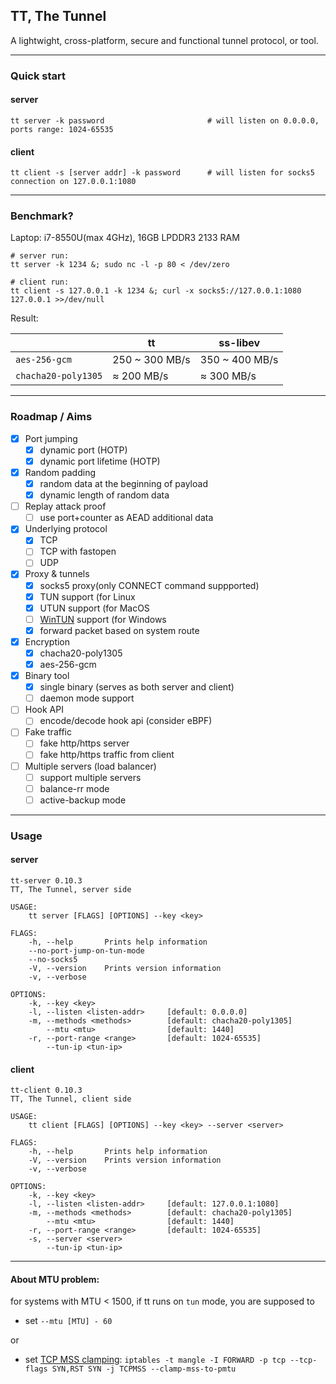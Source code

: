 ## TT, The Tunnel
A lightwight, cross-platform, secure and functional tunnel protocol, or tool.

----
### Quick start
#### server

    tt server -k password                       # will listen on 0.0.0.0, ports range: 1024-65535

#### client

    tt client -s [server addr] -k password      # will listen for socks5 connection on 127.0.0.1:1080

----
### Benchmark?
Laptop: i7-8550U(max 4GHz), 16GB LPDDR3 2133 RAM 
	
	# server run:
	tt server -k 1234 &; sudo nc -l -p 80 < /dev/zero

	# client run:
	tt client -s 127.0.0.1 -k 1234 &; curl -x socks5://127.0.0.1:1080 127.0.0.1 >>/dev/null

Result:

|| tt | ss-libev|
|----|----|----|
|```aes-256-gcm```| 250 ~ 300 MB/s | 350 ~ 400 MB/s |
|```chacha20-poly1305```| ≈ 200 MB/s | ≈ 300 MB/s |

----
### Roadmap / Aims
- [x] Port jumping
    - [x] dynamic port (HOTP)
    - [x] dynamic port lifetime (HOTP)
- [x] Random padding
    - [x] random data at the beginning of payload
    - [x] dynamic length of random data
- [ ] Replay attack proof
	- [ ] use port+counter as AEAD additional data
- [x] Underlying protocol
    - [x] TCP
    - [ ] TCP with fastopen
    - [ ] UDP
- [x] Proxy & tunnels 
    - [x] socks5 proxy(only CONNECT command suppported)
    - [x] TUN support (for Linux
	- [x] UTUN support (for MacOS
	- [ ] [WinTUN](https://www.wintun.net/) support (for Windows
	- [x] forward packet based on system route
- [x] Encryption
    - [x] chacha20-poly1305
    - [x] aes-256-gcm
- [x] Binary tool
    - [x] single binary (serves as both server and client)
    - [ ] daemon mode support
- [ ] Hook API 
    - [ ] encode/decode hook api (consider eBPF)
- [ ] Fake traffic
    - [ ] fake http/https server
    - [ ] fake http/https traffic from client
- [ ] Multiple servers (load balancer)
    - [ ] support multiple servers
	- [ ] balance-rr mode
	- [ ] active-backup mode

----
### Usage 
#### server
```
tt-server 0.10.3
TT, The Tunnel, server side

USAGE:
    tt server [FLAGS] [OPTIONS] --key <key>

FLAGS:
    -h, --help       Prints help information
	--no-port-jump-on-tun-mode
	--no-socks5
    -V, --version    Prints version information
    -v, --verbose

OPTIONS:
    -k, --key <key>
    -l, --listen <listen-addr>     [default: 0.0.0.0]
    -m, --methods <methods>        [default: chacha20-poly1305]
        --mtu <mtu>                [default: 1440]
    -r, --port-range <range>       [default: 1024-65535]
        --tun-ip <tun-ip>
```

#### client
```
tt-client 0.10.3
TT, The Tunnel, client side

USAGE:
    tt client [FLAGS] [OPTIONS] --key <key> --server <server>

FLAGS:
    -h, --help       Prints help information
    -V, --version    Prints version information
    -v, --verbose

OPTIONS:
    -k, --key <key>
    -l, --listen <listen-addr>     [default: 127.0.0.1:1080]
    -m, --methods <methods>        [default: chacha20-poly1305]
        --mtu <mtu>                [default: 1440]
    -r, --port-range <range>       [default: 1024-65535]
    -s, --server <server>
        --tun-ip <tun-ip>
```

----
#### About MTU problem:

for systems with MTU < 1500, if tt runs on ```tun``` mode, you are supposed to
* set ```--mtu [MTU] - 60```

or

* set [TCP MSS clamping](https://www.tldp.org/HOWTO/Adv-Routing-HOWTO/lartc.cookbook.mtu-mss.html): ```iptables -t mangle -I FORWARD -p tcp --tcp-flags SYN,RST SYN -j TCPMSS --clamp-mss-to-pmtu```


